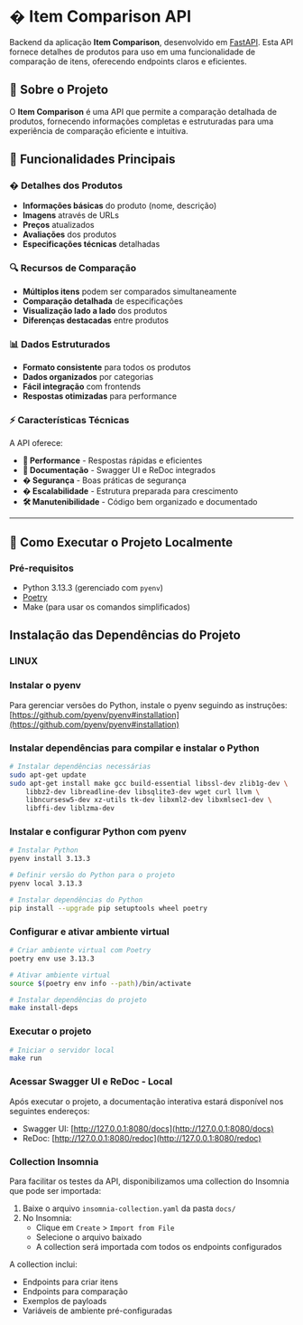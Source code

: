 # �️ Item Comparison API

Backend da aplicação **Item Comparison**, desenvolvido em [FastAPI](https://fastapi.tiangolo.com/). Esta API fornece detalhes de produtos para uso em uma funcionalidade de comparação de itens, oferecendo endpoints claros e eficientes.

## 📱 Sobre o Projeto

O **Item Comparison** é uma API que permite a comparação detalhada de produtos, fornecendo informações completas e estruturadas para uma experiência de comparação eficiente e intuitiva.

## 🎯 Funcionalidades Principais

### � Detalhes dos Produtos
- **Informações básicas** do produto (nome, descrição)
- **Imagens** através de URLs
- **Preços** atualizados
- **Avaliações** dos produtos
- **Especificações técnicas** detalhadas

### 🔍 Recursos de Comparação
- **Múltiplos itens** podem ser comparados simultaneamente
- **Comparação detalhada** de especificações
- **Visualização lado a lado** dos produtos
- **Diferenças destacadas** entre produtos

### 📊 Dados Estruturados
- **Formato consistente** para todos os produtos
- **Dados organizados** por categorias
- **Fácil integração** com frontends
- **Respostas otimizadas** para performance

### ⚡ Características Técnicas
A API oferece:
- **🚀 Performance** - Respostas rápidas e eficientes
- **📝 Documentação** - Swagger UI e ReDoc integrados
- **� Segurança** - Boas práticas de segurança
- **� Escalabilidade** - Estrutura preparada para crescimento
- **🛠️ Manutenibilidade** - Código bem organizado e documentado

---

## 🚀 Como Executar o Projeto Localmente

### Pré-requisitos

- Python 3.13.3 (gerenciado com `pyenv`)
- [Poetry](https://python-poetry.org/docs/#installation)
- Make (para usar os comandos simplificados)

## Instalação das Dependências do Projeto

### LINUX

### Instalar o pyenv
Para gerenciar versões do Python, instale o pyenv seguindo as instruções:
[https://github.com/pyenv/pyenv#installation](https://github.com/pyenv/pyenv#installation)

### Instalar dependências para compilar e instalar o Python
```bash
# Instalar dependências necessárias
sudo apt-get update
sudo apt-get install make gcc build-essential libssl-dev zlib1g-dev \
    libbz2-dev libreadline-dev libsqlite3-dev wget curl llvm \
    libncursesw5-dev xz-utils tk-dev libxml2-dev libxmlsec1-dev \
    libffi-dev liblzma-dev
```

### Instalar e configurar Python com pyenv
```bash
# Instalar Python
pyenv install 3.13.3

# Definir versão do Python para o projeto
pyenv local 3.13.3

# Instalar dependências do Python
pip install --upgrade pip setuptools wheel poetry
```

### Configurar e ativar ambiente virtual
```bash
# Criar ambiente virtual com Poetry
poetry env use 3.13.3

# Ativar ambiente virtual
source $(poetry env info --path)/bin/activate

# Instalar dependências do projeto
make install-deps
```

### Executar o projeto
```bash
# Iniciar o servidor local
make run
```

### Acessar Swagger UI e ReDoc - Local

Após executar o projeto, a documentação interativa estará disponível nos seguintes endereços:

- Swagger UI: [http://127.0.0.1:8080/docs](http://127.0.0.1:8080/docs)
- ReDoc: [http://127.0.0.1:8080/redoc](http://127.0.0.1:8080/redoc)

### Collection Insomnia

Para facilitar os testes da API, disponibilizamos uma collection do Insomnia que pode ser importada:

1. Baixe o arquivo `insomnia-collection.yaml` da pasta `docs/`
2. No Insomnia:
   - Clique em `Create` > `Import from File`
   - Selecione o arquivo baixado
   - A collection será importada com todos os endpoints configurados

A collection inclui:
- Endpoints para criar itens
- Endpoints para comparação
- Exemplos de payloads
- Variáveis de ambiente pré-configuradas
